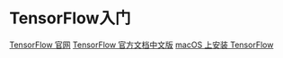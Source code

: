 # TensorFlow入门

[TensorFlow 官网](https://tensorflow.google.cn/)
[TensorFlow 官方文档中文版](https://github.com/xitu/tensorflow-docs)
[macOS 上安装 TensorFlow](https://github.com/xitu/tensorflow-docs/blob/zh-hans/install/install_mac.md)